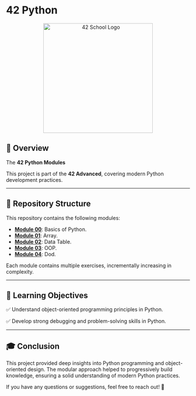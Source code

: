 # 42 Python

<p align="center">
  <img src="https://user-images.githubusercontent.com/94384240/170144677-24ff4d41-6e4a-491a-adfa-7dcf0eac630a.jpeg" alt="42 School Logo" width="300">
</p>

## 📌 Overview

The **42 Python Modules** 

This project is part of the **42 Advanced**, covering modern Python development practices.

---

## 📂 Repository Structure

This repository contains the following modules:

- [**Module 00**](./P00): Basics of Python.
- [**Module 01**](./P01): Array.
- [**Module 02**](./P02): Data Table.
- [**Module 03**](./P03): OOP.
- [**Module 04**](./P04): Dod.

Each module contains multiple exercises, incrementally increasing in complexity.

---

## 🎯 Learning Objectives

✅ Understand object-oriented programming principles in Python.

✅ Develop strong debugging and problem-solving skills in Python.

---

## 🎓 Conclusion

This project provided deep insights into Python programming and object-oriented design. The modular approach helped to progressively build knowledge, ensuring a solid understanding of modern Python practices.

If you have any questions or suggestions, feel free to reach out! 🚀



